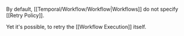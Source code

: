 By default, [[Temporal/Workflow/Workflow|Workflows]] do not specify [[Retry Policy]].

Yet it's possible, to retry the [[Workflow Execution]] itself.
